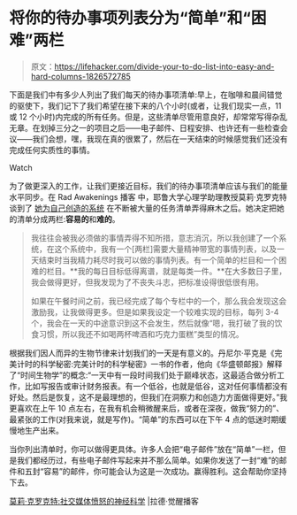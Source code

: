 # 将你的待办事项列表分为“简单”和“困难”两栏

> 原文：<https://lifehacker.com/divide-your-to-do-list-into-easy-and-hard-columns-1826572785>

下面是我们中有多少人列出了我们每天的待办事项清单:早上，在咖啡和晨间错觉的驱使下，我们记下了我们希望在接下来的八个小时(或者，让我们现实一点，11 或 12 个小时)内完成的所有任务。但是，这些清单尽管用意良好，却常常写得杂乱无章。在划掉三分之一的项目之后——电子邮件、日程安排、也许还有一些检查会议——我们会想，嘿，我现在真的很累了，然后在一天结束的时候感觉我们还没有完成任何实质性的事情。

Watch

为了做更深入的工作，让我们更接近目标，我们的待办事项清单应该与我们的能量水平同步。在 Rad Awakenings 播客 中，耶鲁大学心理学助理教授莫莉·克罗克特谈到了 [她为自己创造的系统](https://rad.family/molly-crockett/) 在不断被大量的任务清单弄得麻木之后。她决定把她的清单分成两栏:**容易的**和**难的**。

> 我往往会被我必须做的事情弄得不知所措，意志消沉，所以我创建了一个系统，在这个系统中，我有一个[两栏]需要大量精神带宽的事情列表，以及一天结束时当我精力耗尽时我可以做的事情列表。有一个简单的栏目和一个困难的栏目。**我的每日目标低得离谱，就是每类一件。**在大多数日子里，我会做得更好，但我发现为了不丧失斗志，把标准设得很低很有用。
> 
> 如果在午餐时间之前，我已经完成了每个专栏中的一个，那么我会发现这会激励我，让我做得更多。但是如果我设定一个较难实现的目标，每列 3-4 个，我会在一天的中途意识到这不会发生，然后就像“嗯，我打破了我的饮食习惯，所以我还不如喝两杯啤酒和巧克力蛋糕”类型的情况。

根据我们因人而异的生物节律来计划我们的一天是有意义的。丹尼尔·平克是《完美计时的科学秘密:完美计时的科学秘密》一书的作者，他向《华盛顿邮报》解释了“时间生物学”的概念:“一天中有一段时间我们处于巅峰状态，这最适合做分析工作，比如写报告或审计财务报表。有一个低谷，也就是低谷，这对任何事情都没有好处。然后是恢复，这不是最理想的，但我们在洞察力和创造力方面做得更好。”我更喜欢在上午 10 点左右，在我有机会稍微醒来后，或者在深夜，做我“努力的”、最紧张的工作(对我来说，就是写作)。“简单”的东西可以在下午 4 点的低迷时期缓慢地生产出来。

当你列出清单时，你可以做得更具体。许多人会把“电子邮件”放在“简单”一栏，但是我们都经历过，有些电子邮件写起来并不那么简单。如果你发送了一封“难”的邮件和五封“容易”的邮件，你可能会认为这是一次成功。赢得胜利。这会帮助你坚持下去。

[莫莉·克罗克特:社交媒体愤怒的神经科学](https://rad.family/molly-crockett/) |拉德·觉醒播客
